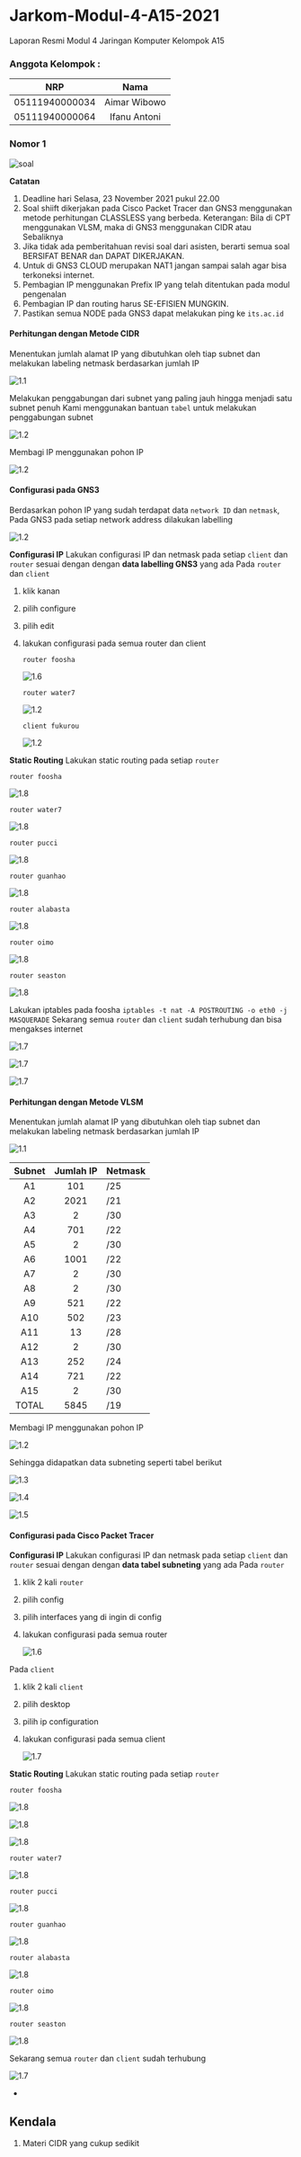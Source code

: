 # Jarkom-Modul-4-A15-2021

Laporan Resmi Modul 4 Jaringan Komputer Kelompok A15

### Anggota Kelompok :

|      NRP       |     Nama     |
| :------------: | :----------: |
| 05111940000034 | Aimar Wibowo |
| 05111940000064 | Ifanu Antoni |

### Nomor 1

![soal](img/soal1.png)

**Catatan**

1. Deadline hari Selasa, 23 November 2021 pukul 22.00
2. Soal shiift dikerjakan pada Cisco Packet Tracer dan GNS3 menggunakan metode perhitungan CLASSLESS yang berbeda.
   Keterangan: Bila di CPT menggunakan VLSM, maka di GNS3 menggunakan CIDR atau Sebaliknya
3. Jika tidak ada pemberitahuan revisi soal dari asisten, berarti semua soal BERSIFAT BENAR dan DAPAT DIKERJAKAN.
4. Untuk di GNS3 CLOUD merupakan NAT1 jangan sampai salah agar bisa terkoneksi internet.
5. Pembagian IP menggunakan Prefix IP yang telah ditentukan pada modul pengenalan
6. Pembagian IP dan routing harus SE-EFISIEN MUNGKIN.
7. Pastikan semua NODE pada GNS3 dapat melakukan ping ke `its.ac.id`

#### Perhitungan dengan Metode CIDR

Menentukan jumlah alamat IP yang dibutuhkan oleh tiap subnet dan melakukan labeling netmask berdasarkan jumlah IP

![1.1](img/1.1.png)

Melakukan penggabungan dari subnet yang paling jauh hingga menjadi satu subnet penuh
Kami menggunakan bantuan `tabel` untuk melakukan penggabungan subnet

![1.2](img/2.1.png)

Membagi IP menggunakan pohon IP

![1.2](img/2.2.png)

#### Configurasi pada GNS3

Berdasarkan pohon IP yang sudah terdapat data `network ID` dan `netmask`, Pada GNS3 pada setiap network address dilakukan labelling

![1.2](img/2.3.png)

**Configurasi IP**
Lakukan configurasi IP dan netmask pada setiap `client` dan `router` sesuai dengan dengan **data labelling GNS3** yang ada
Pada `router` dan `client`

1.  klik kanan
2.  pilih configure
3.  pilih edit
4.  lakukan configurasi pada semua router dan client

    `router foosha`
    
    ![1.6](img/2.5.png)
    
    `router water7`
    
    ![1.2](img/2.4.png)
    
    `client fukurou`
    
    ![1.2](img/2.6.png)

**Static Routing**
Lakukan static routing pada setiap `router`

`router foosha`

![1.8](img/2.7.png)

`router water7`

![1.8](img/2.8.png)

`router pucci`

![1.8](img/2.9.png)

`router guanhao`

![1.8](img/2.10.png)

`router alabasta`

![1.8](img/2.11.png)

`router oimo`

![1.8](img/2.13.png)

`router seaston`

![1.8](img/2.14.png)

Lakukan iptables pada foosha `iptables -t nat -A POSTROUTING -o eth0 -j MASQUERADE`
Sekarang semua `router` dan `client` sudah terhubung dan bisa mengakses internet

![1.7](img/2.16.png)

![1.7](img/2.18.png)

![1.7](img/2.19.png)

#### Perhitungan dengan Metode VLSM

Menentukan jumlah alamat IP yang dibutuhkan oleh tiap subnet dan melakukan labeling netmask berdasarkan jumlah IP

![1.1](img/1.1.png)

| Subnet | Jumlah IP | Netmask |
| :----: | :-------: | :------ |
|   A1   |    101    | /25     |
|   A2   |   2021    | /21     |
|   A3   |     2     | /30     |
|   A4   |    701    | /22     |
|   A5   |     2     | /30     |
|   A6   |   1001    | /22     |
|   A7   |     2     | /30     |
|   A8   |     2     | /30     |
|   A9   |    521    | /22     |
|  A10   |    502    | /23     |
|  A11   |    13     | /28     |
|  A12   |     2     | /30     |
|  A13   |    252    | /24     |
|  A14   |    721    | /22     |
|  A15   |     2     | /30     |
| TOTAL  |   5845    | /19     |

Membagi IP menggunakan pohon IP

![1.2](img/1.2.png)

Sehingga didapatkan data subneting seperti tabel berikut

![1.3](img/1.3.png)

![1.4](img/1.4.png)

![1.5](img/1.5.png)

#### Configurasi pada Cisco Packet Tracer

**Configurasi IP**
Lakukan configurasi IP dan netmask pada setiap `client` dan `router` sesuai dengan dengan **data tabel subneting** yang ada
Pada `router`

1.  klik 2 kali `router`
2.  pilih config
3.  pilih interfaces yang di ingin di config
4.  lakukan configurasi pada semua router

    ![1.6](img/1.6.png)

Pada `client`

1.  klik 2 kali `client`
2.  pilih desktop
3.  pilih ip configuration
4.  lakukan configurasi pada semua client
    
    ![1.7](img/1.7.png)

**Static Routing**
Lakukan static routing pada setiap `router`

`router foosha`

![1.8](img/1.8.png)

![1.8](img/1.9.png)

![1.8](img/1.10.png)

`router water7`

![1.8](img/1.11.png)

`router pucci`

![1.8](img/1.12.png)

`router guanhao`

![1.8](img/1.13.png)

`router alabasta`

![1.8](img/1.14.png)

`router oimo`

![1.8](img/1.15.png)

`router seaston`

![1.8](img/1.16.png)

Sekarang semua `router` dan `client` sudah terhubung

![1.7](img/1.17.png)

-

## Kendala

1. Materi CIDR yang cukup sedikit
